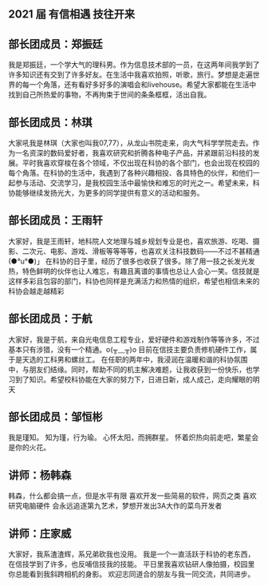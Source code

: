 ## 2021 届 有信相遇 技往开来

## 部长团成员：郑振廷

我是郑振廷，一个学大气的理科男。作为信息技术部的一员，在这两年间我学到了许多知识还有交到了许多好友。在生活中我喜欢拍照，听歌，旅行。梦想是走遍世界的每一个角落，还有看好多好多的演唱会和livehouse。希望大家都能在生活中找到自己所热爱的事物，不再拘束于世间的条条框框，活出自我。

## 部长团成员：林琪

大家吼我是林琪（大家也叫我07,77），从龙山书院走来，向大气科学学院走去。作为一名资深的数码爱好者，我喜欢研究和折腾各种电子产品，并紧跟前沿科技的发展。平时我喜欢穿梭在各个领域，不仅出现在科协的各个部门，也会出现在校园的每个角落。在科协的生活中，我遇到了各种兴趣相投、各具特色的伙伴，和他们一起参与活动、交流学习，是我校园生活中最愉快和难忘的时光之一。希望未来，科协能够继续发扬光大，为更多的同学提供有意义的活动和服务。

## 部长团成员：王雨轩

大家好，我是王雨轩，地科院人文地理与城乡规划专业是也，喜欢旅游、吃喝、摄影、二次元、电影、游戏、滑板等等等等，也喜欢关注科技数码——不过不甚精通(●°u°●)​ 」
在科协的日子里，经历了很多也收获了很多。除了用一技之长发光发热，特色鲜明的伙伴也让人难忘，有趣且离谱的事情也总让人会心一笑。信技就是这样多彩且包容的部门，科协也同样是充满活力和热情的组织，希望也相信未来的科协会越走越精彩

## 部长团成员：于航

大家好，我是于航，来自光电信息工程专业，爱好硬件和游戏制作等等许多，不过基本只有涉猎，没有一个精通。o(╥﹏╥)o   目前在信技主要负责修机硬件工作，属于是天选的工科男和螺丝工。
在任职的两年中，我浸润在温暖和谐的科协氛围中，与朋友们结缘。同时，帮助不同的机主解决难题，让我收获到一份快乐，也学习到了知识。希望校科协能在大家的努力下，日进日新，成人成己，走向耀眼的明天

## 部长团成员：邹恒彬

我是瑾知。
知为瑾，行为瑜。
心怀太阳，而拥群星。
怀着炽热向前走吧，繁星会是你的火花。

## 讲师：杨韩森

韩森，什么都会搞一点，但是水平有限
喜欢开发一些简易的软件，网页之类
喜欢研究电脑硬件
会永远追逐第九艺术，梦想开发出3A大作的菜鸟开发者

## 讲师：庄家威

大家好，我系渣渣辉，系兄弟砍我也没用。
我是一个一直活跃于科协的老东西，在信技学到了许多，也反哺信技我的技能。
平日里我喜欢钻研人像拍摄，校园里你总能看到我斜跨相机的身影。
欢迎志同道合的朋友与我一同交流，共同进步。
